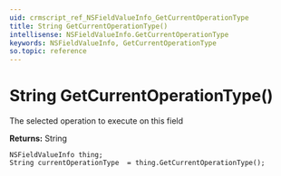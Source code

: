 ```yaml
---
uid: crmscript_ref_NSFieldValueInfo_GetCurrentOperationType
title: String GetCurrentOperationType()
intellisense: NSFieldValueInfo.GetCurrentOperationType
keywords: NSFieldValueInfo, GetCurrentOperationType
so.topic: reference
---
```


# String GetCurrentOperationType()

The selected operation to execute on this field

**Returns:** String

```crmscript
NSFieldValueInfo thing;
String currentOperationType  = thing.GetCurrentOperationType();
```

